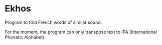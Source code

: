 # Ekhos
Program to find French words of similar sound.

For the moment, the program can only transpose text to IPA (International Phonetic Alphabet).
